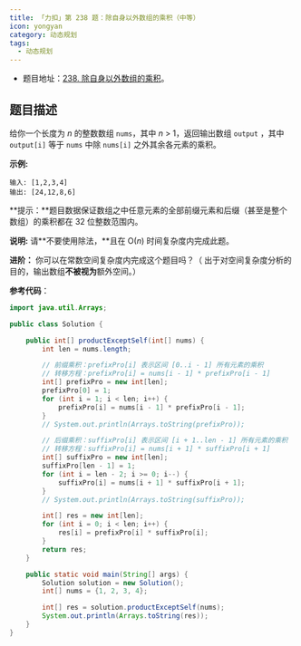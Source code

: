 ```yaml
---
title: 「力扣」第 238 题：除自身以外数组的乘积（中等）
icon: yongyan
category: 动态规划
tags:
  - 动态规划
---
```


+ 题目地址：[238. 除自身以外数组的乘积](https://leetcode-cn.com/problems/product-of-array-except-self/)。

## 题目描述

给你一个长度为 *n* 的整数数组 `nums`，其中 *n* > 1，返回输出数组 `output` ，其中 `output[i]` 等于 `nums` 中除 `nums[i]` 之外其余各元素的乘积。

**示例:**

```
输入: [1,2,3,4]
输出: [24,12,8,6]
```

**提示：**题目数据保证数组之中任意元素的全部前缀元素和后缀（甚至是整个数组）的乘积都在 32 位整数范围内。

**说明:** 请**不要使用除法，**且在 O(*n*) 时间复杂度内完成此题。

**进阶：**
你可以在常数空间复杂度内完成这个题目吗？（ 出于对空间复杂度分析的目的，输出数组**不被视为**额外空间。）

**参考代码**：

```java
import java.util.Arrays;

public class Solution {

    public int[] productExceptSelf(int[] nums) {
        int len = nums.length;

        // 前缀乘积：prefixPro[i] 表示区间 [0..i - 1] 所有元素的乘积
        // 转移方程：prefixPro[i] = nums[i - 1] * prefixPro[i - 1]
        int[] prefixPro = new int[len];
        prefixPro[0] = 1;
        for (int i = 1; i < len; i++) {
            prefixPro[i] = nums[i - 1] * prefixPro[i - 1];
        }
        // System.out.println(Arrays.toString(prefixPro));

        // 后缀乘积：suffixPro[i] 表示区间 [i + 1..len - 1] 所有元素的乘积
        // 转移方程：suffixPro[i] = nums[i + 1] * suffixPro[i + 1]
        int[] suffixPro = new int[len];
        suffixPro[len - 1] = 1;
        for (int i = len - 2; i >= 0; i--) {
            suffixPro[i] = nums[i + 1] * suffixPro[i + 1];
        }
        // System.out.println(Arrays.toString(suffixPro));

        int[] res = new int[len];
        for (int i = 0; i < len; i++) {
            res[i] = prefixPro[i] * suffixPro[i];
        }
        return res;
    }

    public static void main(String[] args) {
        Solution solution = new Solution();
        int[] nums = {1, 2, 3, 4};

        int[] res = solution.productExceptSelf(nums);
        System.out.println(Arrays.toString(res));
    }
}
```